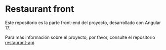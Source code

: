 # Restaurant front

Este repositorio es la parte front-end del proyecto, desarrollado con Angular 17.

Para más información sobre el proyecto, por favor, consulte el repositorio [restaurant-api](https://github.com/jdfs2110/restaurant-api).
